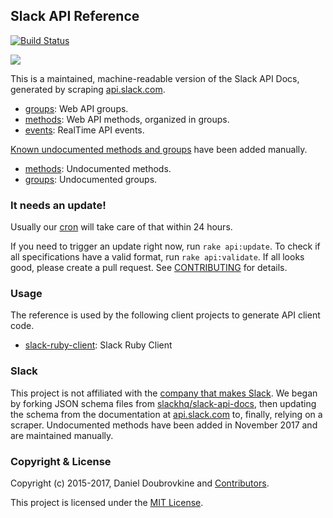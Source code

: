 Slack API Reference
-------------------

[![Build Status](https://app.travis-ci.com/slack-ruby/slack-api-ref.svg?branch=master)](https://app.travis-ci.com/slack-ruby/slack-api-ref)

![](slack.png)

This is a maintained, machine-readable version of the Slack API Docs, generated by scraping [api.slack.com](https://api.slack.com).

* [groups](groups): Web API groups.
* [methods](methods): Web API methods, organized in groups.
* [events](events): RealTime API events.

[Known undocumented methods and groups](https://github.com/ErikKalkoken/slackApiDoc) have been added manually.

* [methods](methods/undocumented): Undocumented methods.
* [groups](groups/undocumented): Undocumented groups.

### It needs an update!

Usually our [cron](CRON.md) will take care of that within 24 hours.

If you need to trigger an update right now, run `rake api:update`. To check if all specifications have a valid format, run `rake api:validate`. If all looks good, please create a pull request. See [CONTRIBUTING](CONTRIBUTING.md) for details.

### Usage

The reference is used by the following client projects to generate API client code.

* [slack-ruby-client](https://github.com/dblock/slack-ruby-client): Slack Ruby Client

### Slack

This project is not affiliated with the [company that makes Slack](https://slack.com). We began by forking JSON schema files from [slackhq/slack-api-docs](https://github.com/slackhq/slack-api-docs), then updating the schema from the documentation at [api.slack.com](https://api.slack.com) to, finally, relying on a scraper. Undocumented methods have been added in November 2017 and are maintained manually.

### Copyright & License

Copyright (c) 2015-2017, Daniel Doubrovkine and [Contributors](CHANGELOG.md).

This project is licensed under the [MIT License](LICENSE.md).

